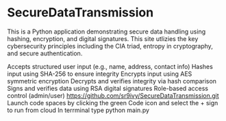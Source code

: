 # SecureDataTransmission

This is a Python application demonstrating secure data handling using hashing, encryption, and digital signatures. This site utlizies the key cybersecurity principles including the CIA triad, entropy in cryptography, and secure authentication.

Accepts structured user input (e.g., name, address, contact info)
Hashes input using SHA-256 to ensure integrity
Encrypts input using AES symmetric encryption
Decrypts and verifies integrity via hash comparison
Signs and verifies data using RSA digital signatures
Role-based access control (admin/user)
https://github.com/sr9ivy/SecureDataTransmission.git
Launch code spaces by clicking the green Code icon and select the + sign to run from cloud
In terrminal type python main.py

